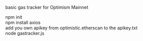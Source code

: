 basic gas tracker for Optimism Mainnet  
  
npm init  
npm install axios  
add you own apikey from optimistic.etherscan to the apikey.txt  
node gastracker.js  
